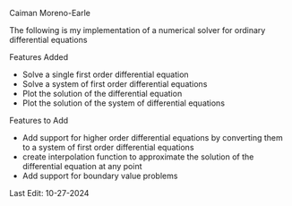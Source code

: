 Caiman Moreno-Earle

The following is my implementation of a numerical solver for ordinary differential equations

Features Added
  - Solve a single first order differential equation
  - Solve a system of first order differential equations
  - Plot the solution of the differential equation
  - Plot the solution of the system of differential equations

Features to Add
  - Add support for higher order differential equations by converting them to a system of first order differential equations
  - create interpolation function to approximate the solution of the differential equation at any point
  - Add support for boundary value problems

Last Edit: 10-27-2024

